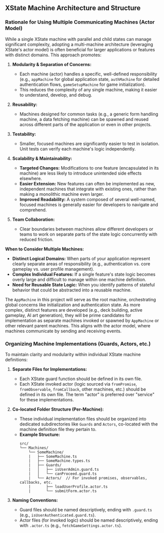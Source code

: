 ## XState Machine Architecture and Structure

### Rationale for Using Multiple Communicating Machines (Actor Model)

While a single XState machine with parallel and child states can manage significant complexity, adopting a multi-machine architecture (leveraging XState's actor model) is often beneficial for larger applications or features with distinct domains. This approach promotes:

1.  **Modularity & Separation of Concerns:**
    *   Each machine (actor) handles a specific, well-defined responsibility (e.g., `appMachine` for global application state, `authMachine` for detailed authentication flows, `gameSetupMachine` for game initialization).
    *   This reduces the complexity of any single machine, making it easier to understand, develop, and debug.

2.  **Reusability:**
    *   Machines designed for common tasks (e.g., a generic form handling machine, a data fetching machine) can be spawned and reused across different parts of the application or even in other projects.

3.  **Testability:**
    *   Smaller, focused machines are significantly easier to test in isolation. Unit tests can verify each machine's logic independently.

4.  **Scalability & Maintainability:**
    *   **Targeted Changes:** Modifications to one feature (encapsulated in its machine) are less likely to introduce unintended side effects elsewhere.
    *   **Easier Extension:** New features can often be implemented as new, independent machines that integrate with existing ones, rather than making a monolithic machine even larger.
    *   **Improved Readability:** A system composed of several well-named, focused machines is generally easier for developers to navigate and comprehend.

5.  **Team Collaboration:**
    *   Clear boundaries between machines allow different developers or teams to work on separate parts of the state logic concurrently with reduced friction.

**When to Consider Multiple Machines:**
*   **Distinct Logical Domains:** When parts of your application represent clearly separate areas of responsibility (e.g., authentication vs. core gameplay vs. user profile management).
*   **Complex Individual Features:** If a single feature's state logic becomes overly large and difficult to manage within one machine definition.
*   **Need for Reusable State Logic:** When you identify patterns of stateful behavior that could be abstracted into a reusable machine.

The `AppMachine` in this project will serve as the root machine, orchestrating global concerns like initialization and authentication state. As more complex, distinct features are developed (e.g., deck building, active gameplay, AI art generation), they will be prime candidates for implementation as separate machines invoked or spawned by `AppMachine` or other relevant parent machines. This aligns with the actor model, where machines communicate by sending and receiving events.

### Organizing Machine Implementations (Guards, Actors, etc.)

To maintain clarity and modularity within individual XState machine definitions:

1.  **Separate Files for Implementations:**
    *   Each XState guard function should be defined in its own file.
    *   Each XState invoked actor (logic sourced via `fromPromise`, `fromObservable`, `fromCallback`, other machines, etc.) should be defined in its own file. The term "actor" is preferred over "service" for these implementations.

2.  **Co-located Folder Structure (Per-Machine):**
    *   These individual implementation files should be organized into dedicated subdirectories like `Guards` and `Actors`, co-located with the machine definition file they pertain to.
    *   **Example Structure:**
        ```
        src/
        └── Machines/
            └── SomeMachine/
            |   ├── SomeMachine.ts
            |   ├── SomeMachine.types.ts
            |   ├── Guards/
            |   │   ├── isUserAdmin.guard.ts
            |   │   └── canProceed.guard.ts
            |   └── Actors/  // For invoked promises, observables, callbacks, etc.
            |       ├── loadUserProfile.actor.ts
            |       └── submitForm.actor.ts
        ```

3.  **Naming Conventions:**
    *   Guard files should be named descriptively, ending with `.guard.ts` (e.g., `isUserAuthenticated.guard.ts`).
    *   Actor files (for invoked logic) should be named descriptively, ending with `.actor.ts` (e.g., `fetchGameSettings.actor.ts`).
